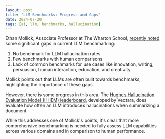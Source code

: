 ```yaml
---
layout: post
title: "LLM Benchmarks: Progress and Gaps"
date: 2024-07-20
tags: [ai, llm, benchmarks, hallucination]
---
```


Ethan Mollick, Associate Professor at The Wharton School, [recently noted](https://twitter.com/emollick/status/1682024512983298048) some significant gaps in current LLM benchmarking:

1. No benchmark for LLM hallucination rates
2. Few benchmarks with human comparisons
3. Lack of common benchmarks for use cases like innovation, writing, persuasion, human interaction, education, and creativity

Mollick points out that LLMs are often built towards benchmarks, highlighting the importance of these gaps.

However, there is some progress in this area. The [Hughes Hallucination Evaluation Model (HHEM) leaderboard](https://huggingface.co/spaces/vectara/leaderboard), developed by Vectara, does evaluate how often an LLM introduces hallucinations when summarizing a document.

While this addresses one of Mollick's points, it's clear that more comprehensive benchmarking is needed to fully assess LLM capabilities across various domains and in comparison to human performance.